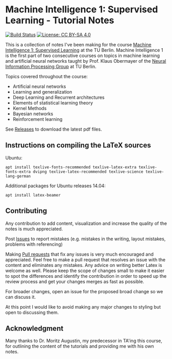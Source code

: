 # Machine Intelligence 1: Supervised Learning - Tutorial Notes #

[![Build Status](https://app.travis-ci.com/kashefy/mi1notes.svg?branch=master)](https://app.travis-ci.com/kashefy/mi1notes)
[![License: CC BY-SA 4.0](https://licensebuttons.net/l/by-sa/4.0/80x15.png)](https://creativecommons.org/licenses/by-sa/4.0/)

This is a collection of notes I've been making for the course [Machine Intelligence 1: Supervised Learning](https://www.ni.tu-berlin.de/menue/teaching_activities/all_courses/machine_intelligence_i/) at the TU Berlin. 
Machine Intelligence 1 is the first part of two consecutive courses on topics in machine learning and artificial neural networks taught by Prof. Klaus Obermayer of the [Neural Information Processing Group](www.ni.tu-berlin.de) at TU Berlin.

Topics covered throughout the course: 
* Artificial neural networks
* Learning and generalization
* Deep Learning and Recurrent architectures
* Elements of statistical learning theory
* Kernel Methods
* Bayesian networks
* Reinforcement learning

See [Releases](https://github.com/kashefy/mi1notes/releases) to download the latest pdf files.

## Instructions on compiling the LaTeX sources ##

Ubuntu:

    apt install texlive-fonts-recommended texlive-latex-extra texlive-fonts-extra dvipng texlive-latex-recommended texlive-science texlive-lang-german
    
Additional packages for Ubuntu releases 14.04:
    
    apt install latex-beamer
    
## Contributing ##

Any contribution to add content, visualization and increase the quality of the notes is much appreciated.

Post [Issues](https://github.com/kashefy/mi1notes/issues) to report mistakes (e.g. mistakes in the writing, layout mistakes, problems with referencing)

Making [Pull requests](https://github.com/kashefy/mi1notes/pulls) that fix any issues is very much encouraged and appreciated. 
Feel free to make a pull request that resolves an issue with the content and eliminates any mistakes.
Any advice on writing better Latex is welcome as well.
Please keep the scope of changes small to make it easier to spot the differences and identify the contribution in order to speed up the review process and get your changes merges as fast as possible.

For broader changes, open an issue for the proposed broad change so we can discuss it.

At this point I would like to avoid making any major changes to styling but open to discussing them.

## Acknowledgment ##

Many thanks to Dr. Moritz Augustin, my predecessor in TA'ing this course, for outlining the content of the tutorials and providing me with his own notes.
